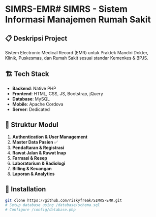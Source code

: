 # SIMRS-EMR# SIMRS - Sistem Informasi Manajemen Rumah Sakit

## 📋 Deskripsi Project
Sistem Electronic Medical Record (EMR) untuk Praktek Mandiri Dokter, Klinik, Puskesmas, dan Rumah Sakit sesuai standar Kemenkes & BPJS.

## 🏗️ Tech Stack
- **Backend**: Native PHP
- **Frontend**: HTML, CSS, JS, Bootstrap, jQuery
- **Database**: MySQL
- **Mobile**: Apache Cordova
- **Server**: Dedicated

## 📁 Struktur Modul
1. **Authentication & User Management**
2. **Master Data Pasien** ✅
3. **Pendaftaran & Registrasi**
4. **Rawat Jalan & Rawat Inap**
5. **Farmasi & Resep**
6. **Laboratorium & Radiologi**
7. **Billing & Keuangan**
8. **Laporan & Analytics**

## 🚀 Installation
```bash
git clone https://github.com/riskyfreak/SIMRS-EMR.git
# Setup database using /database/schema.sql
# Configure /config/database.php